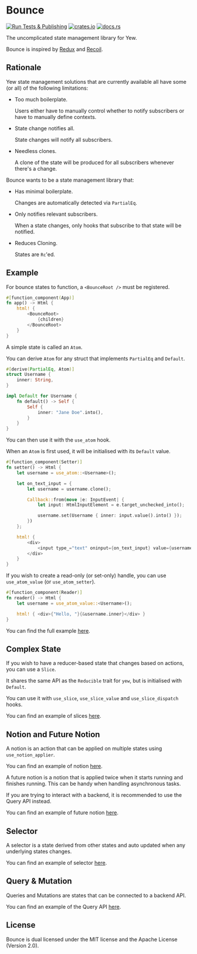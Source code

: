 # Bounce

[![Run Tests & Publishing](https://github.com/futursolo/bounce/actions/workflows/everything.yml/badge.svg)](https://github.com/futursolo/bounce/actions/workflows/everything.yml)
[![crates.io](https://img.shields.io/crates/v/bounce)](https://crates.io/crates/bounce)
[![docs.rs](https://docs.rs/bounce/badge.svg)](https://docs.rs/bounce/)

The uncomplicated state management library for Yew.

Bounce is inspired by [Redux](https://github.com/reduxjs/redux) and
[Recoil](https://github.com/facebookexperimental/Recoil).

## Rationale

Yew state management solutions that are currently available all have
some (or all) of the following limitations:

- Too much boilerplate.

   Users either have to manually control whether to notify
   subscribers or have to manually define contexts.

- State change notifies all.

   State changes will notify all subscribers.

- Needless clones.

   A clone of the state will be produced for all subscribers whenever
there's a change.

Bounce wants to be a state management library that:

- Has minimal boilerplate.

   Changes are automatically detected via `PartialEq`.

- Only notifies relevant subscribers.

   When a state changes, only hooks that subscribe to that state will
be notified.

- Reduces Cloning.

   States are `Rc`'ed.

## Example

For bounce states to function, a `<BounceRoot />` must be registered.

```rust
#[function_component(App)]
fn app() -> Html {
    html! {
        <BounceRoot>
            {children}
        </BounceRoot>
    }
}
```

A simple state is called an `Atom`.

You can derive `Atom` for any struct that implements `PartialEq` and `Default`.

```rust
#[derive(PartialEq, Atom)]
struct Username {
    inner: String,
}

impl Default for Username {
    fn default() -> Self {
        Self {
            inner: "Jane Doe".into(),
        }
    }
}
```

You can then use it with the `use_atom` hook.

When an `Atom` is first used, it will be initialised with its `Default`
value.

```rust
#[function_component(Setter)]
fn setter() -> Html {
    let username = use_atom::<Username>();

    let on_text_input = {
        let username = username.clone();

        Callback::from(move |e: InputEvent| {
            let input: HtmlInputElement = e.target_unchecked_into();

            username.set(Username { inner: input.value().into() });
        })
    };

    html! {
        <div>
            <input type_="text" oninput={on_text_input} value={username.inner.to_string()} />
        </div>
    }
}
```

If you wish to create a read-only (or set-only) handle, you can use
`use_atom_value` (or `use_atom_setter`).

```rust
#[function_component(Reader)]
fn reader() -> Html {
    let username = use_atom_value::<Username>();

    html! { <div>{"Hello, "}{&username.inner}</div> }
}
```

You can find the full example [here](https://github.com/futursolo/bounce/blob/master/examples/simple/src/main.rs).

## Complex State

If you wish to have a reducer-based state that changes based on actions,
you can use a `Slice`.

It shares the same API as the `Reducible` trait for `yew`, but is
initialised with `Default`.

You can use it with `use_slice`, `use_slice_value` and
`use_slice_dispatch` hooks.

You can find an example of slices [here](https://github.com/futursolo/bounce/blob/master/examples/partial-render/src/main.rs).

## Notion and Future Notion

A notion is an action that can be applied on multiple states using
`use_notion_applier`.

You can find an example of notion [here](https://github.com/futursolo/bounce/blob/master/examples/notion/src/main.rs).

A future notion is a notion that is applied twice when it starts running
and finishes running. This can be handy when handling
asynchronous tasks.

If you are trying to interact with a backend, it is recommended to use
the Query API instead.

You can find an example of future notion [here](https://github.com/futursolo/bounce/blob/master/examples/random-uuid/src/main.rs).

## Selector

A selector is a state derived from other states and auto updated when
any underlying states changes.

You can find an example of selector [here](https://github.com/futursolo/bounce/blob/master/examples/divisibility/src/main.rs).

## Query & Mutation

Queries and Mutations are states that can be connected to a backend API.

You can find an example of the Query API [here](https://github.com/futursolo/bounce/blob/master/examples/queries-mutations/src/main.rs).

## License

Bounce is dual licensed under the MIT license and the Apache License (Version 2.0).
